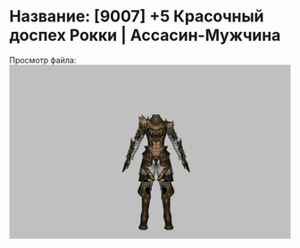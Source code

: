 # Название: [9007] +5 Красочный доспех Рокки | Ассасин-Мужчина

Просмотр файла:
![p060032.png](p060032.png)